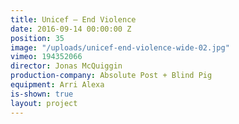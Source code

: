 ```yaml
---
title: Unicef — End Violence
date: 2016-09-14 00:00:00 Z
position: 35
image: "/uploads/unicef-end-violence-wide-02.jpg"
vimeo: 194352066
director: Jonas McQuiggin
production-company: Absolute Post + Blind Pig
equipment: Arri Alexa
is-shown: true
layout: project
---
```


